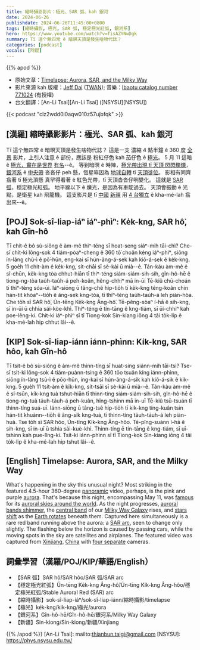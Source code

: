 ```yaml
---
title: 縮時攝影影片：極光、SAR 弧、kah 銀河
date: 2024-06-26
publishdate: 2024-06-26T11:45:00+0800
tags: [縮時攝影, 極光, SAR 弧, 穩定極光紅弧, 銀河系]
hero: https://www.youtube.com/watch?v=fisAZYNwDgk
summary: Tī 這个無四常 ê 暗暝天頂是發生啥物代誌？
categories: [podcast]
vocals: [阿錕]
---
```


{{% apod %}}

- 原始文章：[Timelapse: Aurora, SAR, and the Milky Way](https://apod.nasa.gov/apod/ap240626.html)
- 影片來源 kah 版權：[Jeff Dai](https://twanight.org/profile/jeff-dai/) ([TWAN](https://www.twanight.org/)); 音樂：[Ibaotu catalog number 771024](https://plus.ibaotu.com/details?id=771024) (有授權)
- 台文翻譯：[An-Li Tsai][An-Li Tsai] ([NSYSU][NSYSU])

{{< podcast "clz2wdd0i0aqw010z57ujbfqk" >}}

## [漢羅] 縮時攝影影片：極光、SAR 弧、kah 銀河
Tī 這个無四常 ê 暗暝天頂是發生啥物代誌？
這是一支 濃縮 4 點半鐘 ê 360 度 [全景][panoramic] 影片，上引人注意 ê 部份，應該是 粉紅仔色 kah 茄仔色 ê [極光][aurora]。
5 月 11 這暗 ê [極光，實在是世界][auroral skies around the world] [有名][famous]--ê。
等到暗暝 ê 時陣，[極光帶出現 tī 天頂 閃閃爍爍][auroral bands shimmer]，[銀河系][Milky Way Galaxy] ê [中央帶][central band] 沓沓仔 peh 懸，恆星嘛因為 [地球自轉][Earth rotates] tī [天頂徙位][stars shift]。
影相有同齊翕著 tī 極光頂懸 真罕得看著 ê 紅色光帶，tī 天頂沓沓仔咧變化。
這就是 [SAR 弧][SAR arc]，穩定極光紅弧。
地平線以下 ê 爍光，是因為有車駛過去。
天頂會振動 ê 光點，是衛星 kah 飛龍機。
這支影片是 tī [中國][China] [新疆][Xinjiang] 用 [4 台獨立][four separate] ê kha-mé-lah 翕出來--ê。

## [POJ] Sok-sî-liap-iáⁿ iáⁿ-phìⁿ: Ke̍k-kng, SAR hô͘, kah Gîn-hô
Tī chit-ê bô sù-siông ê àm-mê thiⁿ-téng sī hoat-seng siáⁿ-mih tāi-chì?
Che-sī chi̍t-ki lông-sok 4 tiám-pòaⁿ-cheng ê 360 tō͘ choân kéng iáⁿ-phìⁿ, siōng ín-lâng chù-ì ê pō͘-hūn, eng-kai sī hún-âng-á-sek kah kiô-á-sek ê ke̍k-kng.
5 goe̍h 11 chit-àm ê ke̍k-kng, si̍t-chāi sī sè-kài ū miâ--ê.
Tán-kàu àm-mê ê sî-chūn, ke̍k-kng tòa chhut-hiān tī thiⁿ-téng siám-siám-sih-sih, gîn-hô-hē ê tiong-ng-tòa tau̍h-tau̍h-á peh-koân, hêng-chhiⁿ mā in-ūi Tē-kiû chū-choán tī thiⁿ-téng sóa-ūi.
Iáⁿ-siōng ū tâng-chê hip-tio̍h tī ke̍k-kng téng-koân chin hán-tit khòaⁿ--tio̍h ê âng-sek kng-tòa, tī thiⁿ-téng tau̍h-tau̍h-á leh piàn-hòa.
Che to̍h sī SAR hô͘, Ún-tēng Ke̍k-kng Âng-hô͘.
Tē-pêng-sòaⁿ í-hā ê sih-kng, sī in-ūi ū chhia sái-kòe-khì.
Thiⁿ-téng ē tín-tāng ê kng-tiám, sī ūi-chhiⁿ kah poe-lêng-ki.
Chit-ki iáⁿ-phìⁿ sī tī Tiong-kok Sin-kiang iōng 4 tâi to̍k-li̍p ê kha-mé-lah hip chhut lâi--ê.

## [KIP] Sok-sî-liap-iánn iánn-phìnn: Ki̍k-kng, SAR hôo, kah Gîn-hô
Tī tsit-ê bô sù-siông ê àm-mê thinn-tíng sī huat-sing siánn-mih tāi-tsì?
Tse-sī tsi̍t-ki lông-sok 4 tiám-puànn-tsing ê 360 tōo tsuân kíng iánn-phìnn, siōng ín-lâng tsù-ì ê pōo-hūn, ing-kai sī hún-âng-á-sik kah kiô-á-sik ê ki̍k-kng.
5 gue̍h 11 tsit-àm ê ki̍k-kng, si̍t-tsāi sī sè-kài ū miâ--ê.
Tán-kàu àm-mê ê sî-tsūn, ki̍k-kng tuà tshut-hiān tī thinn-tíng siám-siám-sih-sih, gîn-hô-hē ê tiong-ng-tuà ta̍uh-ta̍uh-á peh-kuân, hîng-tshinn mā in-uī Tē-kiû tsū-tsuán tī thinn-tíng suá-uī.
Iánn-siōng ū tâng-tsê hip-tio̍h tī ki̍k-kng tíng-kuân tsin hán-tit khuànn--tio̍h ê âng-sik kng-tuà, tī thinn-tíng ta̍uh-ta̍uh-á leh piàn-huà.
Tse to̍h sī SAR hôo, Ún-tīng Ki̍k-kng Âng-hôo.
Tē-pîng-suànn í-hā ê sih-kng, sī in-uī ū tshia sái-kuè-khì.
Thinn-tíng ē tín-tāng ê kng-tiám, sī uī-tshinn kah pue-lîng-ki.
Tsit-ki iánn-phìnn sī tī Tiong-kok Sin-kiang iōng 4 tâi to̍k-li̍p ê kha-mé-lah hip tshut lâi--ê.

## [English] Timelapse: Aurora, SAR, and the Milky Way
What's happening in the sky this unusual night?
Most striking in the featured 4.5-hour 360-degree [panoramic][panoramic] video, perhaps, is the pink and purple [aurora][aurora].
That's because this night, encompassing May 11, was [famous][famous] for its [auroral skies around the world][auroral skies around the world].
As the night progresses, [auroral bands shimmer][auroral bands shimmer], the [central band][central band] of our [Milky Way Galaxy][Milky Way Galaxy] rises, and [stars shift][stars shift] as the [Earth rotates][Earth rotates] beneath them.
Captured here simultaneously is a rare red band running above the aurora: a [SAR arc][SAR arc], seen to change only slightly.
The flashing below the horizon is caused by passing cars, while the moving spots in the sky are satellites and airplanes.
The featured video was captured from [Xinjiang][Xinjiang], [China][China] with [four separate][four separate] cameras.

## 詞彙學習（漢羅/POJ/KIP/華語/English）
- 【SAR 弧】SAR hô͘/SAR hôo/SAR 弧/SAR arc
- 【穩定極光紅弧】Ún-tēng Ke̍k-kng Âng-hô͘/Ún-tīng Ki̍k-kng Âng-hôo/穩定極光紅弧/Stable Auroral Red (SAR) arc
- 【縮時攝影】sok-sî-liap-iáⁿ/sok-sî-liap-iánn/縮時攝影/timelapse
- 【極光】ke̍k-kng/ki̍k-kng/極光/aurora
- 【銀河系】Gîn-hô-hē/Gîn-hô-hē/銀河系/Milky Way Galaxy
- 【新疆】Sin-kiong/Sin-kiong/新疆/Xinjiang

{{% /apod %}}
[An-Li Tsai]: mailto:thianbun.taigi@gmail.com
[NSYSU]: https://phys.nsysu.edu.tw/

[copyright]: https://apod.nasa.gov/apod/fap/lib/about_apod.html#srapply
[License3]: https://creativecommons.org/licenses/by/3.0/
[License2]:https://creativecommons.org/licenses/by-nc-nd/2.0/

[panoramic]:https://en.wikipedia.org/wiki/Panorama
[aurora]:https://spaceplace.nasa.gov/aurora/en/
[famous]:https://earthobservatory.nasa.gov/images/152815/historic-geomagnetic-storm-dazzles
[auroral skies around the world]:https://www.facebook.com/media/set/?set=a.431368006258449&type=3
[auroral bands shimmer]:https://apod.nasa.gov/apod/ap130609.html
[central band]:https://apod.nasa.gov/apod/ap240529.html
[Milky Way Galaxy]:https://science.nasa.gov/resource/the-milky-way-galaxy/
[stars shift]:https://apod.nasa.gov/apod/ap010110.html
[Earth rotates]:https://apod.nasa.gov/apod/ap200701.html
[SAR arc]:https://spaceweatherarchive.com/2021/11/22/3308/
[Xinjiang]:https://youtu.be/63fmzduUDKM
[China]:https://en.wikipedia.org/wiki/China
[four separate]:https://t3.ftcdn.net/jpg/06/96/34/50/360_F_696345047_CEFfcTYtHF1L5sZrayzOlJzBo648stCR.jpg
